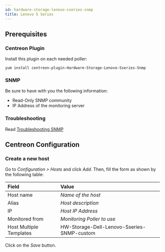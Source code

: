 ```yaml
---
id: hardware-storage-lenovo-sseries-snmp
title: Lenovo S Series
---
```


## Prerequisites

### Centreon Plugin

Install this plugin on each needed poller:

``` shell
yum install centreon-plugin-Hardware-Storage-Lenovo-Sseries-Snmp
```

### SNMP

Be sure to have with you the following information:

  - Read-Only SNMP community
  - IP Address of the monitoring server

### Troubleshooting

Read [Troubleshooting
SNMP](http://documentation.centreon.com/docs/centreon-plugins/en/latest/user/guide#snmp)

## Centreon Configuration

### Create a new host

Go to *Configuration \> Hosts* and click *Add*. Then, fill the form as shown by
the following table:

| Field                   | Value                                      |
| :---------------------- | :----------------------------------------- |
| Host name               | *Name of the host*                         |
| Alias                   | *Host description*                         |
| IP                      | *Host IP Address*                          |
| Monitored from          | *Monitoring Poller to use*                 |
| Host Multiple Templates | HW-Storage-Dell-Lenovo-Sseries-SNMP-custom |

Click on the *Save* button.
